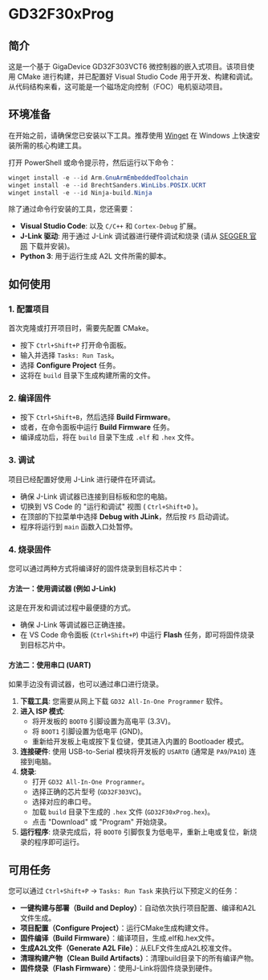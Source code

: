 # GD32F30xProg

## 简介

这是一个基于 GigaDevice GD32F303VCT6 微控制器的嵌入式项目。该项目使用 CMake 进行构建，并已配置好 Visual Studio Code 用于开发、构建和调试。从代码结构来看，这可能是一个磁场定向控制（FOC）电机驱动项目。

## 环境准备

在开始之前，请确保您已安装以下工具。推荐使用 [Winget](https://learn.microsoft.com/en-us/windows/package-manager/winget/) 在 Windows 上快速安装所需的核心构建工具。

打开 PowerShell 或命令提示符，然后运行以下命令：

```powershell
winget install -e --id Arm.GnuArmEmbeddedToolchain
winget install -e --id BrechtSanders.WinLibs.POSIX.UCRT
winget install -e --id Ninja-build.Ninja
```

除了通过命令行安装的工具，您还需要：

*   **Visual Studio Code**: 以及 `C/C++` 和 `Cortex-Debug` 扩展。
*   **J-Link 驱动**: 用于通过 J-Link 调试器进行硬件调试和烧录 (请从 [SEGGER 官网](https://www.segger.com/downloads/jlink/) 下载并安装)。
*   **Python 3**: 用于运行生成 A2L 文件所需的脚本。

## 如何使用

### 1. 配置项目

首次克隆或打开项目时，需要先配置 CMake。

*   按下 `Ctrl+Shift+P` 打开命令面板。
*   输入并选择 `Tasks: Run Task`。
*   选择 **Configure Project** 任务。
*   这将在 `build` 目录下生成构建所需的文件。

### 2. 编译固件

*   按下 `Ctrl+Shift+B`，然后选择 **Build Firmware**。
*   或者，在命令面板中运行 **Build Firmware** 任务。
*   编译成功后，将在 `build` 目录下生成 `.elf` 和 `.hex` 文件。

### 3. 调试

项目已经配置好使用 J-Link 进行硬件在环调试。

*   确保 J-Link 调试器已连接到目标板和您的电脑。
*   切换到 VS Code 的 "运行和调试" 视图 ( `Ctrl+Shift+D` )。
*   在顶部的下拉菜单中选择 **Debug with JLink**，然后按 `F5` 启动调试。
*   程序将运行到 `main` 函数入口处暂停。

### 4. 烧录固件

您可以通过两种方式将编译好的固件烧录到目标芯片中：

#### 方法一：使用调试器 (例如 J-Link)

这是在开发和调试过程中最便捷的方式。

*   确保 J-Link 等调试器已正确连接。
*   在 VS Code 命令面板 (`Ctrl+Shift+P`) 中运行 **Flash** 任务，即可将固件烧录到目标芯片中。

#### 方法二：使用串口 (UART)

如果手边没有调试器，也可以通过串口进行烧录。

1.  **下载工具**: 您需要从网上下载 `GD32 All-In-One Programmer` 软件。
2.  **进入 ISP 模式**:
    *   将开发板的 `BOOT0` 引脚设置为高电平 (3.3V)。
    *   将 `BOOT1` 引脚设置为低电平 (GND)。
    *   重新给开发板上电或按下复位键，使其进入内置的 Bootloader 模式。
3.  **连接硬件**: 使用 USB-to-Serial 模块将开发板的 `USART0` (通常是 `PA9`/`PA10`) 连接到电脑。
4.  **烧录**:
    *   打开 `GD32 All-In-One Programmer`。
    *   选择正确的芯片型号 (`GD32F303VC`)。
    *   选择对应的串口号。
    *   加载 `build` 目录下生成的 `.hex` 文件 (`GD32F30xProg.hex`)。
    *   点击 "Download" 或 "Program" 开始烧录。
5.  **运行程序**: 烧录完成后，将 `BOOT0` 引脚恢复为低电平，重新上电或复位，新烧录的程序即可运行。

## 可用任务

您可以通过 `Ctrl+Shift+P` -> `Tasks: Run Task` 来执行以下预定义的任务：

*   **一键构建与部署（Build and Deploy）**：自动依次执行项目配置、编译和A2L文件生成。
*   **项目配置（Configure Project）**：运行CMake生成构建文件。
*   **固件编译（Build Firmware）**：编译项目，生成.elf和.hex文件。
*   **生成A2L文件（Generate A2L File）**：从ELF文件生成A2L校准文件。
*   **清理构建产物（Clean Build Artifacts）**：清理build目录下的所有编译产物。
*   **固件烧录（Flash Firmware）**：使用J-Link将固件烧录到硬件。
